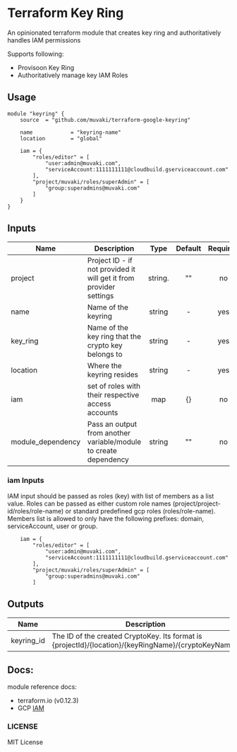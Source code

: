 # Terraform Key Ring
An opinionated terraform module that creates key ring and authoritatively handles IAM permissions

Supports following:
- Provisoon Key Ring
- Authoritatively manage key IAM Roles


## Usage


```hcl
module "keyring" {
    source  = "github.com/muvaki/terraform-google-keyring"

    name            = "keyring-name"
    location        = "global"

    iam = {
        "roles/editor" = [
            "user:admin@muvaki.com",
            "serviceAccount:1111111111@cloudbuild.gserviceaccount.com"
        ],
        "project/muvaki/roles/superAdmin" = [
            "group:superadmins@muvaki.com"
        ]
    }
}
```

## Inputs

| Name | Description | Type | Default | Required |
|------|-------------|:----:|:-----:|:-----:|
| project | Project ID - if not provided it will get it from provider settings | string. | "" | no |
| name | Name of the keyring | string | - | yes |
| key_ring | Name of the key ring that the crypto key belongs to | string | - | yes |
| location | Where the keyring resides | string | - | yes |
| iam |  set of roles with their respective access accounts | map | {} | no |
| module_dependency | Pass an output from another variable/module to create dependency | string | "" | no |

### iam Inputs

IAM input should be passed as roles (key) with list of members as a list value. Roles can be passed as either custom role names (project/project-id/roles/role-name) or standard predefined gcp roles (roles/role-name). Members list is allowed to only have the following prefixes: domain, serviceAccount, user or group.

```hcl
    iam = {
        "roles/editor" = [
            "user:admin@muvaki.com",
            "serviceAccount:1111111111@cloudbuild.gserviceaccount.com"
        ],
        "project/muvaki/roles/superAdmin" = [
            "group:superadmins@muvaki.com"
        ]
```

## Outputs

| Name | Description | 
|------|-------------|
| keyring_id | The ID of the created CryptoKey. Its format is {projectId}/{location}/{keyRingName}/{cryptoKeyName}. |


## Docs:

module reference docs: 
- terraform.io (v0.12.3)
- GCP [IAM](https://cloud.google.com/crypto)

### LICENSE

MIT License